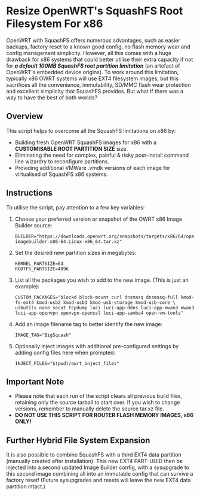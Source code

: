 # Resize OpenWRT's SquashFS Root Filesystem For x86 

OpenWRT with SquashFS offers numerous advantages, such as easier backups, factory reset to a known good config, no flash memory wear and config management simplicity. However, all this comes with a huge drawback for x86 systems that could better utilise their extra capacity if not for ***a default 100MB SquashFS root partition limitation*** (an artefact of OpenWRT's embedded device origins). To work around this limitation, typically x86 OWRT systems will use EXT4 filesystem images, but this sacrifices all the convenience, immutability, SD/MMC flash wear protection and excellent simplicity that SquashFS provides. But what if there was a way to have the best of both worlds?

## Overview

This script helps to overcome all the SquashFS limitations on x86 by:

- Building fresh OpenWRT SquashFS images for x86 with a **CUSTOMISABLE ROOT PARTITION SIZE** size.
- Eliminating the need for complex, painful & risky post-install command line wizardry to reconfigure partitions.
- Providing additional VMWare .vmdk versions of each image for virtualised of SquashFS x86 systems.

## Instructions

To utilise the script, pay attention to a few key variables:

1. Choose your preferred version or snapshot of the OWRT x86 Image Builder source:
   ```
   BUILDER="https://downloads.openwrt.org/snapshots/targets/x86/64/openwrt-imagebuilder-x86-64.Linux-x86_64.tar.xz"
   ```

2. Set the desired new partition sizes in megabytes:
   ```
   KERNEL_PARTSIZE=64
   ROOTFS_PARTSIZE=4096
   ```

3. List all the packages you wish to add to the new image. (This is just an example):
   ```
   CUSTOM_PACKAGES="blockd block-mount curl dnsmasq dnsmasq-full kmod-fs-ext4 kmod-usb2 kmod-usb3 kmod-usb-storage kmod-usb-core \
   usbutils nano socat tcpdump luci luci-app-ddns luci-app-mwan3 mwan3 luci-app-openvpn openvpn-openssl luci-app-samba4 open-vm-tools"
   ```

4. Add an image filename tag to better identify the new image:
   ```
   IMAGE_TAG="BigSquash"
   ```

5. Optionally inject images with additional pre-configured settings by adding config files here when prompted:
   ```
   INJECT_FILES="$(pwd)/owrt_inject_files"
   ```

## Important Note

- Please note that each run of the script clears all previous build files, retaining only the source tarball to start over. If you wish to change versions, remember to manually delete the source tar.xz file. 
- **DO NOT USE THIS SCRIPT FOR ROUTER FLASH MEMORY IMAGES, x86 ONLY!**

## Further Hybrid File System Expansion

It is also possible to combine SquashFS with a third EXT4 data partition (manually created after installation). This new EXT4 PART-UUID then be injected into a second updated Image Builder config, with a sysupgrade to this second image combining all into an immutable config that can survive a factory reset! (Future sysupgrades and resets will leave the new EXT4 data partition intact.)
